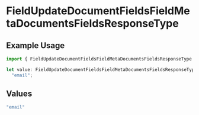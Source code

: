 # FieldUpdateDocumentFieldsFieldMetaDocumentsFieldsResponseType

## Example Usage

```typescript
import { FieldUpdateDocumentFieldsFieldMetaDocumentsFieldsResponseType } from "@documenso/sdk-typescript/models/operations";

let value: FieldUpdateDocumentFieldsFieldMetaDocumentsFieldsResponseType =
  "email";
```

## Values

```typescript
"email"
```
